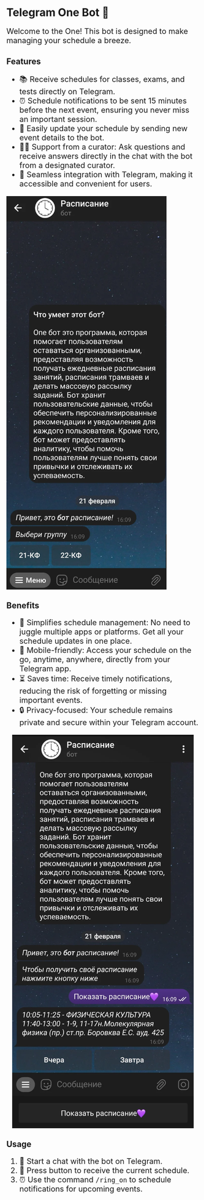 <h1>Telegram One Bot 🤖</h1>

<p style="font-size: 20px">Welcome to the One! This bot is designed to make managing your schedule a breeze.</p>

<h2>Features</h2>
<ul style="font-size: 20px">
    <li>📚 Receive schedules for classes, exams, and tests directly on Telegram.</li>
    <li>⏰ Schedule notifications to be sent 15 minutes before the next event, ensuring you never miss an important session.</li>
    <li>🔄 Easily update your schedule by sending new event details to the bot.</li>
    <li>👩‍🏫 Support from a curator: Ask questions and receive answers directly in the chat with the bot from a designated curator.</li>
    <li>🤖 Seamless integration with Telegram, making it accessible and convenient for users.</li>
</ul>

<img src="image/readme_photo_2.png" align="center">

<h2>Benefits</h2>
<ul style="font-size: 20px">
    <li>🚀 Simplifies schedule management: No need to juggle multiple apps or platforms. Get all your schedule updates in one place.</li>
    <li>📱 Mobile-friendly: Access your schedule on the go, anytime, anywhere, directly from your Telegram app.</li>
    <li>⏳ Saves time: Receive timely notifications, reducing the risk of forgetting or missing important events.</li>
    <li>🔒 Privacy-focused: Your schedule remains private and secure within your Telegram account.</li>
</ul>

<img src="image/readme_photo_1.png" style="display: block; margin-left: auto; margin-right: auto;">

<h2>Usage</h2>
<ol style="font-size: 20px">
    <li>👋 Start a chat with the bot on Telegram.</li>
    <li>📝 Press button to receive the current schedule.</li>
    <li>⏰ Use the command <code>/ring_on</code> to schedule notifications for upcoming events.</li>
</ol>
